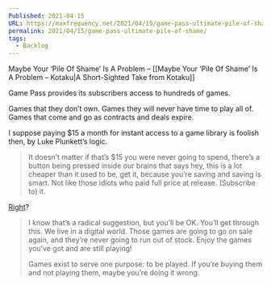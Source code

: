 ```yaml
---
Published: 2021-04-15
URL: https://maxfrequency.net/2021/04/15/game-pass-ultimate-pile-of-shame/
permalink: 2021/04/15/game-pass-ultimate-pile-of-shame/
tags:
  - Backlog
---
```

Maybe Your ‘Pile Of Shame’ Is A Problem – [[Maybe Your ‘Pile Of Shame’ Is A Problem – Kotaku|A Short-Sighted Take from Kotaku]]  

Game Pass provides its subscribers access to hundreds of games.  

Games that they don’t own. Games they will never have time to play all of. Games that come and go as contracts and deals expire.  

I suppose paying $15 a month for instant access to a game library is foolish then, by Luke Plunkett’s logic.  

> It doesn’t matter if that’s $15 you were never going to spend, there’s a button being pressed inside our brains that says hey, this is a lot cheaper than it used to be, get it, because you’re saving and saving is smart. Not like those idiots who paid full price at release. (Subscribe to) it.  

[Right](https://twitter.com/LukePlunkett/status/1303195573080653824)?

> I know that’s a radical suggestion, but you’ll be OK. You’ll get through this. We live in a digital world. Those games are going to go on sale again, and they’re never going to run out of stock. Enjoy the games you’ve got and are still playing!   
> 
> Games exist to serve one purpose: to be played. If you’re buying them and not playing them, maybe you’re doing it wrong.